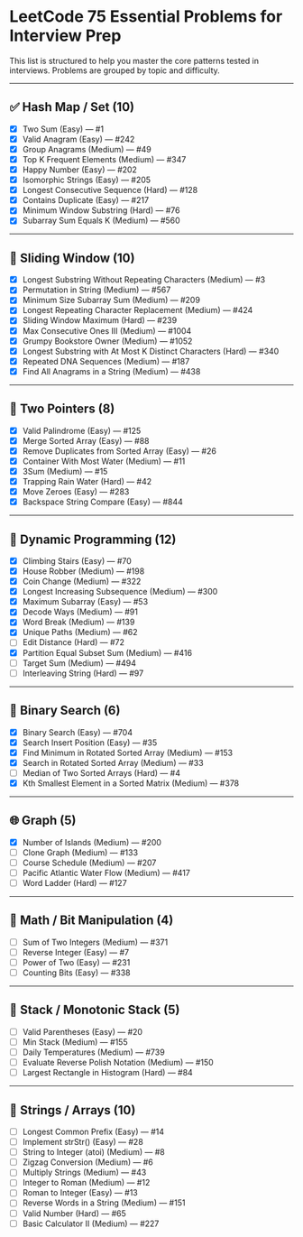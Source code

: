 # LeetCode 75 Essential Problems for Interview Prep

This list is structured to help you master the core patterns tested in interviews. Problems are grouped by topic and difficulty.

---

## ✅ Hash Map / Set (10)

- [x] Two Sum (Easy) — #1
- [x] Valid Anagram (Easy) — #242
- [x] Group Anagrams (Medium) — #49
- [x] Top K Frequent Elements (Medium) — #347
- [x] Happy Number (Easy) — #202
- [x] Isomorphic Strings (Easy) — #205
- [x] Longest Consecutive Sequence (Hard) — #128
- [x] Contains Duplicate (Easy) — #217
- [x] Minimum Window Substring (Hard) — #76
- [x] Subarray Sum Equals K (Medium) — #560

---

## 🚪 Sliding Window (10)

- [x] Longest Substring Without Repeating Characters (Medium) — #3
- [x] Permutation in String (Medium) — #567
- [x] Minimum Size Subarray Sum (Medium) — #209
- [x] Longest Repeating Character Replacement (Medium) — #424
- [x] Sliding Window Maximum (Hard) — #239
- [x] Max Consecutive Ones III (Medium) — #1004
- [x] Grumpy Bookstore Owner (Medium) — #1052
- [x] Longest Substring with At Most K Distinct Characters (Hard) — #340
- [x] Repeated DNA Sequences (Medium) — #187
- [x] Find All Anagrams in a String (Medium) — #438

---

## 🔁 Two Pointers (8)

- [x] Valid Palindrome (Easy) — #125
- [x] Merge Sorted Array (Easy) — #88
- [x] Remove Duplicates from Sorted Array (Easy) — #26
- [x] Container With Most Water (Medium) — #11
- [x] 3Sum (Medium) — #15
- [x] Trapping Rain Water (Hard) — #42
- [x] Move Zeroes (Easy) — #283
- [x] Backspace String Compare (Easy) — #844

---

## 🧠 Dynamic Programming (12)

- [x] Climbing Stairs (Easy) — #70
- [x] House Robber (Medium) — #198
- [x] Coin Change (Medium) — #322
- [x] Longest Increasing Subsequence (Medium) — #300
- [x] Maximum Subarray (Easy) — #53
- [x] Decode Ways (Medium) — #91
- [x] Word Break (Medium) — #139
- [x] Unique Paths (Medium) — #62
- [ ] Edit Distance (Hard) — #72
- [x] Partition Equal Subset Sum (Medium) — #416
- [ ] Target Sum (Medium) — #494
- [ ] Interleaving String (Hard) — #97

---

## 🔎 Binary Search (6)

- [x] Binary Search (Easy) — #704
- [x] Search Insert Position (Easy) — #35
- [x] Find Minimum in Rotated Sorted Array (Medium) — #153
- [x] Search in Rotated Sorted Array (Medium) — #33
- [ ] Median of Two Sorted Arrays (Hard) — #4
- [x] Kth Smallest Element in a Sorted Matrix (Medium) — #378

---

## 🌐 Graph (5)

- [x] Number of Islands (Medium) — #200
- [ ] Clone Graph (Medium) — #133
- [ ] Course Schedule (Medium) — #207
- [ ] Pacific Atlantic Water Flow (Medium) — #417
- [ ] Word Ladder (Hard) — #127

---

## 🧮 Math / Bit Manipulation (4)

- [ ] Sum of Two Integers (Medium) — #371
- [ ] Reverse Integer (Easy) — #7
- [ ] Power of Two (Easy) — #231
- [ ] Counting Bits (Easy) — #338

---

## 🧰 Stack / Monotonic Stack (5)

- [ ] Valid Parentheses (Easy) — #20
- [ ] Min Stack (Medium) — #155
- [ ] Daily Temperatures (Medium) — #739
- [ ] Evaluate Reverse Polish Notation (Medium) — #150
- [ ] Largest Rectangle in Histogram (Hard) — #84

---

## 🧵 Strings / Arrays (10)

- [ ] Longest Common Prefix (Easy) — #14
- [ ] Implement strStr() (Easy) — #28
- [ ] String to Integer (atoi) (Medium) — #8
- [ ] Zigzag Conversion (Medium) — #6
- [ ] Multiply Strings (Medium) — #43
- [ ] Integer to Roman (Medium) — #12
- [ ] Roman to Integer (Easy) — #13
- [ ] Reverse Words in a String (Medium) — #151
- [ ] Valid Number (Hard) — #65
- [ ] Basic Calculator II (Medium) — #227
